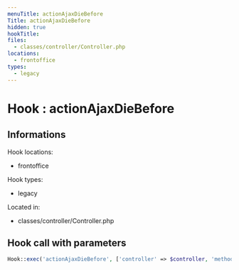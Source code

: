 ```yaml
---
menuTitle: actionAjaxDieBefore
Title: actionAjaxDieBefore
hidden: true
hookTitle: 
files:
  - classes/controller/Controller.php
locations:
  - frontoffice
types:
  - legacy
---
```


# Hook : actionAjaxDieBefore

## Informations

Hook locations: 
  - frontoffice

Hook types: 
  - legacy

Located in: 
  - classes/controller/Controller.php

## Hook call with parameters

```php
Hook::exec('actionAjaxDieBefore', ['controller' => $controller, 'method' => $method, 'value' => $value]);
```